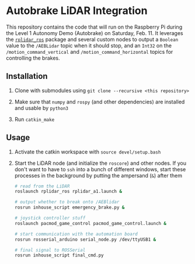 # Autobrake LiDAR Integration

This repository contains the code that will run on the Raspberry Pi during the Level 1 Autonomy Demo (Autobrake) on Saturday, Feb. 11. It leverages the [`rplidar_ros`](https://github.com/Slamtec/rplidar_ros) package and several custom nodes to output a `Boolean` value to the `/AEBLidar` topic when it should stop, and an `Int32` on the `/motion_command_vertical` and `/motion_command_horizontal` topics for controlling the brakes.

## Installation

1. Clone with submodules using `git clone --recursive <this repository>`

2. Make sure that `numpy` and `rospy` (and other dependencies) are installed and usable by `python3`

3. Run `catkin_make`

## Usage

1. Activate the catkin workspace with `source devel/setup.bash`

2. Start the LiDAR node (and initialize the `roscore`) and other nodes. If you don't want to have to `ssh` into a bunch of different windows, start these processes in the background by putting the ampersand (`&`) after them

   ```bash
   # read from the LiDAR
   roslaunch rplidar_ros rplidar_a1.launch &
   ```

   ```bash
   # output whether to break onto /AEBlidar
   rosrun inhouse_script emergency_brake.py &
   ```

   ```bash
   # joystick controller stuff
   roslaunch pacmod_game_control pacmod_game_control.launch &
   ```

   ```bash
   # start communication with the automation board
   rosrun rosserial_arduino serial_node.py /dev/ttyUSB1 &
   ```

   ```bash
   # final signal to ROSSerial
   rosrun inhouse_script final_cmd.py
   ```

